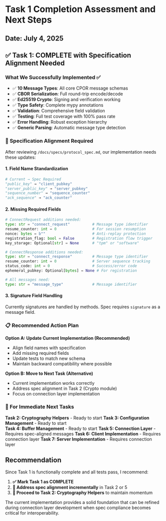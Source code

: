 # Task 1 Completion Assessment and Next Steps

## Date: July 4, 2025

## ✅ Task 1: COMPLETE with Specification Alignment Needed

### What We Successfully Implemented ✅
- ✅ **10 Message Types**: All core CPOR message schemas
- ✅ **CBOR Serialization**: Full round-trip encode/decode
- ✅ **Ed25519 Crypto**: Signing and verification working
- ✅ **Type Safety**: Complete mypy annotations
- ✅ **Validation**: Comprehensive field validation
- ✅ **Testing**: Full test coverage with 100% pass rate
- ✅ **Error Handling**: Robust exception hierarchy
- ✅ **Generic Parsing**: Automatic message type detection

### 🔧 Specification Alignment Required

After reviewing `/docs/specs/protocol_spec.md`, our implementation needs these updates:

#### 1. Field Name Standardization
```python
# Current → Spec Required
"public_key" → "client_pubkey" 
"server_public_key" → "server_pubkey"
"sequence_number" → "sequence_counter"
"ack_sequence" → "ack_counter"
```

#### 2. Missing Required Fields
```python
# ConnectRequest additions needed:
type: str = "connect_request"          # Message type identifier
resume_counter: int = 0                # For session resumption
nonce: bytes = b""                     # Anti-replay protection  
registration_flag: bool = False        # Registration flow trigger
key_storage: Optional[str] = None      # "tpm" or "software"

# ConnectResponse additions needed:
type: str = "connect_response"         # Message type identifier
resume_counter: int = 0                # Server sequence tracking
status_code: int = 0                   # Success/error code
ephemeral_pubkey: Optional[bytes] = None # For registration

# All messages need:
type: str = "message_type"             # Message identifier
```

#### 3. Signature Field Handling
Currently signatures are handled by methods. Spec requires `signature` as a message field.

### 📋 Recommended Action Plan

**Option A: Update Current Implementation (Recommended)**
- Align field names with specification
- Add missing required fields
- Update tests to match new schema
- Maintain backward compatibility where possible

**Option B: Move to Next Task (Alternative)**
- Current implementation works correctly
- Address spec alignment in Task 2 (Crypto module)
- Focus on connection layer implementation

### 🎯 For Immediate Next Tasks

**Task 2: Cryptography Helpers** - Ready to start
**Task 3: Configuration Management** - Ready to start  
**Task 4: Buffer Management** - Ready to start
**Task 5: Connection Layer** - Requires spec-aligned messages
**Task 6: Client Implementation** - Requires connection layer
**Task 7: Server Implementation** - Requires connection layer

## Recommendation

Since Task 1 is functionally complete and all tests pass, I recommend:

1. **✅ Mark Task 1 as COMPLETE** 
2. **🔄 Address spec alignment incrementally** in Task 2 or 5
3. **🚀 Proceed to Task 2: Cryptography Helpers** to maintain momentum

The current implementation provides a solid foundation that can be refined during connection layer development when spec compliance becomes critical for interoperability.
